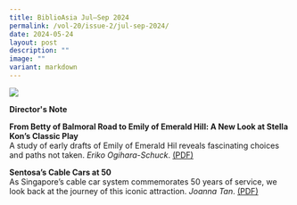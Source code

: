 ```yaml
---
title: BiblioAsia Jul–Sep 2024
permalink: /vol-20/issue-2/jul-sep-2024/
date: 2024-05-24
layout: post
description: ""
image: ""
variant: markdown
---
```

<img src="/images/Vol%2020%20Issue%201/Biblioasia_20_1_cover.-png">

<a style="text-decoration: none; font-weight: bold;" href="/holding-area/director-note/">Director's Note</a>

<a style="text-decoration: none; font-weight: bold;" href="/vol-20/issue-1/apr-jun-2024/yip-yew-chong-i-paint-my-singapore/">From Betty of Balmoral Road to Emily of Emerald Hill: A New Look at Stella Kon’s Classic Play</a><br>
A study of early drafts of Emily of Emerald Hil
reveals fascinating choices and paths not taken. *Eriko Ogihara-Schuck*. [(PDF)](/files/pdf/Vol%2020/BiblioAsia_APR_JUN2024_YipYewChong_8May.pdf)


<a style="text-decoration: none; font-weight: bold;" href="/vol-20/issue-1/apr-jun-2024/yip-yew-chong-i-paint-my-singapore/">Sentosa’s Cable Cars at 50</a><br>
As Singapore’s cable car system commemorates 50 years of service, we look back at the journey of this iconic attraction. *Joanna Tan*. [(PDF)](/files/pdf/Vol%2020/BiblioAsia_APR_JUN2024_YipYewChong_8May.pdf)